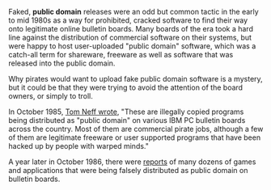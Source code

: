 Faked, **public domain** releases were an odd but common tactic in the early to mid 1980s as a way for prohibited, cracked software to find their way onto legitimate online bulletin boards. Many boards of the era took a hard line against the distribution of commercial software on their systems, but were happy to host user-uploaded "public domain" software, which was a catch-all term for shareware, freeware as well as software that was released into the public domain.

Why pirates would want to upload fake public domain software is a mystery, but it could be that they were trying to avoid the attention of the board owners, or simply to troll.

In October 1985, [Tom Neff wrote](/f/a63e75), "These are illegally copied programs being distributed as "public domain" on various IBM PC bulletin boards across the country. Most of them are commercial pirate jobs, although a few of them are legitimate freeware or user supported programs that have been hacked up by people with warped minds."

A year later in October 1986, there were [reports](/f/a84ac1) of many dozens of games and applications that were being falsely distributed as public domain on bulletin boards.